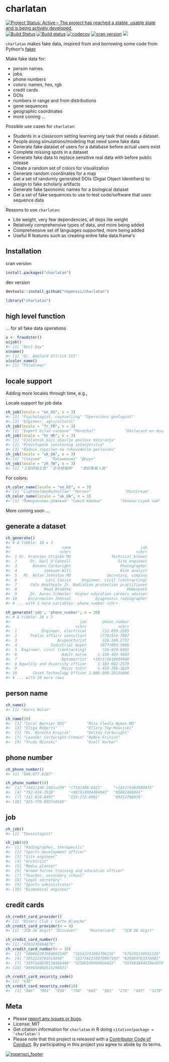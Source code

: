 charlatan
=========


[![Project Status: Active – The project has reached a stable, usable state and is being actively developed.](http://www.repostatus.org/badges/latest/active.svg)](http://www.repostatus.org/#active)
[![Build Status](https://travis-ci.org/ropensci/charlatan.svg?branch=master)](https://travis-ci.org/ropensci/charlatan)
[![Build status](https://ci.appveyor.com/api/projects/status/s2r5ltp3kcmxyb49?svg=true)](https://ci.appveyor.com/project/sckott/charlatan)
[![codecov](https://codecov.io/gh/ropensci/charlatan/branch/master/graph/badge.svg)](https://codecov.io/gh/ropensci/charlatan)
[![cran version](https://www.r-pkg.org/badges/version/charlatan)](https://cran.r-project.org/package=charlatan)
[![](https://badges.ropensci.org/94_status.svg)](https://github.com/ropensci/onboarding/issues/94)

`charlatan` makes fake data, inspired from and borrowing some code from Python's [faker](https://github.com/joke2k/faker)

Make fake data for:

* person names
* jobs
* phone numbers
* colors: names, hex, rgb
* credit cards
* DOIs
* numbers in range and from distributions
* gene sequences
* geographic coordinates
* more coming ...

Possible use cases for `charlatan`:

* Students in a classroom setting learning any task that needs a dataset.
* People doing simulations/modeling that need some fake data
* Generate fake dataset of users for a database before actual users exist
* Complete missing spots in a dataset
* Generate fake data to replace sensitive real data with before public release
* Create a random set of colors for visualization
* Generate random coordinates for a map
* Get a set of randomly generated DOIs (Digial Object Identifiers) to
assign to fake scholarly artifacts
* Generate fake taxonomic names for a biological dataset
* Get a set of fake sequences to use to test code/software that uses
sequence data

Reasons to use `charlatan`:

* Lite weight, very few dependencies, all deps lite weight
* Relatively comprehensive types of data, and more being added
* Comprehensive set of languages supported, more being added
* Useful R features such as creating entire fake data.frame's

## Installation

cran version


```r
install.packages("charlatan")
```

dev version


```r
devtools::install_github("ropensci/charlatan")
```


```r
library("charlatan")
```

## high level function

... for all fake data operations


```r
x <- fraudster()
x$job()
#> [1] "Best boy"
x$name()
#> [1] "Dr. Adelard Ullrich III"
x$color_name()
#> [1] "PaleGreen"
```

## locale support

Adding more locales through time, e.g.,

Locale support for job data


```r
ch_job(locale = "en_US", n = 3)
#> [1] "Psychologist, counselling" "Operations geologist"
#> [3] "Engineer, agricultural"
ch_job(locale = "fr_FR", n = 3)
#> [1] "Expert bilan carbone" "Maréchal"             "Déclarant en douane"
ch_job(locale = "hr_HR", n = 3)
#> [1] "Djelatnik koji obavlja poslove miniranja"
#> [2] "Prvostupnik sanitarnog inženjerstva"
#> [3] "Radnik zaposlen na rukovodećim poslovima"
ch_job(locale = "uk_UA", n = 3)
#> [1] "Слідчий"    "Письменник" "Дерун"
ch_job(locale = "zh_TW", n = 3)
#> [1] "工程研發主管" "生命禮儀師"   "資訊專業人員"
```

For colors:


```r
ch_color_name(locale = "en_US", n = 3)
#> [1] "LightGoldenRodYellow" "Maroon"               "MintCream"
ch_color_name(locale = "uk_UA", n = 3)
#> [1] "Помаранчево-рожевий" "Синій Клейна"        "Зелено-сірий чай"
```

More coming soon ...

## generate a dataset


```r
ch_generate()
#> # A tibble: 10 x 3
#>                       name                               job
#>                      <chr>                             <chr>
#>  1 Dr. Francies Stracke MD                  Technical brewer
#>  2      Dr. Darl O'Connell                     Site engineer
#>  3       Deeann Cartwright                      Photographer
#>  4            Jameson Will                      Risk analyst
#>  5   Mr. Nolan Johnston MD                Secretary, company
#>  6             Lori Cassin     Engineer, civil (contracting)
#>  7      Cole Heathcote Jr. Radiation protection practitioner
#>  8            Maud Bradtke                         Homeopath
#>  9      Dr. Aarav Schmeler  Higher education careers adviser
#> 10     Encarnacion Johnson           Diagnostic radiographer
#> # ... with 1 more variables: phone_number <chr>
```


```r
ch_generate('job', 'phone_number', n = 30)
#> # A tibble: 30 x 2
#>                               job       phone_number
#>                             <chr>              <chr>
#>  1           Engineer, electrical       712.899.2585
#>  2      Public affairs consultant      (778)814-7867
#>  3                  Acupuncturist       228.349.2737
#>  4               Industrial buyer      (877)893-5585
#>  5  Engineer, civil (contracting)       736-920-6001
#>  6                    Adult nurse     1-158-403-4683
#>  7                    Optometrist   +10(3)5619999908
#>  8 Equality and diversity officer     1-103-042-2579
#>  9                    Music tutor     1-434-296-1629
#> 10       Chief Technology Officer 1-866-990-2513x096
#> # ... with 20 more rows
```


## person name


```r
ch_name()
#> [1] "Karri Nolan"
```


```r
ch_name(10)
#>  [1] "Coral Bernier DDS"         "Miss Cleola Wyman MD"
#>  [3] "Eliga Roberts"             "Ellery Toy-Mosciski"
#>  [5] "Ms. Noretta Krajcik"       "Delton Cartwright"
#>  [7] "Leander Cartwright-Cremin" "Andre Fritsch"
#>  [9] "Trudy Osinski"             "Ozell Harber"
```


## phone number


```r
ch_phone_number()
#> [1] "846.677.8207"
```


```r
ch_phone_number(10)
#>  [1] "(041)140-1861x299" "(714)986-0321"     "+14(2)9383900035"
#>  [4] "792-024-7630"      "+98(9)4934404941"  "05682486341"
#>  [7] "311-816-8497"      "158-272-6961"      "09412768076"
#> [10] "925-770-8357x9548"
```

## job


```r
ch_job()
#> [1] "Toxicologist"
```


```r
ch_job(10)
#>  [1] "Radiographer, therapeutic"
#>  [2] "Sports development officer"
#>  [3] "Site engineer"
#>  [4] "Archivist"
#>  [5] "Media planner"
#>  [6] "Armed forces training and education officer"
#>  [7] "Teacher, secondary school"
#>  [8] "Legal secretary"
#>  [9] "Sports administrator"
#> [10] "Biomedical engineer"
```

## credit cards


```r
ch_credit_card_provider()
#> [1] "Diners Club / Carte Blanche"
ch_credit_card_provider(n = 4)
#> [1] "JCB 16 digit" "Discover"     "Mastercard"   "JCB 16 digit"
```


```r
ch_credit_card_number()
#> [1] "4393236964879"
ch_credit_card_number(n = 10)
#>  [1] "180092387684893340"  "51512743884706116"   "676205140541326"
#>  [4] "3052225761814848"    "3337762150079667193" "639084767378585"
#>  [7] "3337168650130468408" "52586108990026422"   "51556384483864878"
#> [10] "869950882615296431"
```


```r
ch_credit_card_security_code()
#> [1] "938"
ch_credit_card_security_code(10)
#>  [1] "946"  "994"  "634"  "794"  "682"  "581"  "270"  "697"  "3179" "483"
```



## Meta

* Please [report any issues or bugs](https://github.com/ropensci/charlatan/issues).
* License: MIT
* Get citation information for `charlatan` in R doing `citation(package = 'charlatan')`
* Please note that this project is released with a [Contributor Code of Conduct](CONDUCT.md).
By participating in this project you agree to abide by its terms.

[![ropensci_footer](https://ropensci.org/public_images/github_footer.png)](https://ropensci.org)
